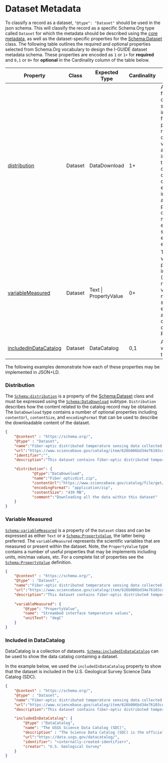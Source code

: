 # Dataset Metadata

To classify a record as a dataset, `"@type": "Dataset"` should be used in the json schema. This will classify the record as a specific Schema.Org type called `Dataset` for which the metadata should be described using the [core metadata](https://github.com/I-GUIDE/data-catalog/blob/main/schema/core.md), as well as the dataset-specific properties for the [Schema:Dataset](https://schema.org/Dataset) class. The following table outlines the required and optional properties selected from Schema.Org vocabulary to design the I-GUIDE dataset metadata schema. These properties are encoded as `1` or `1+` 
for **required** and `0,1` or `0+` for **optional** in the Cardinality column of the table below. 

|Property|Class|Expected Type|Cardinality|Description|
|---|---|---|---|---|
|[distribution](#distribution)| Dataset| DataDownload | 1+ | A downloadable form of this dataset, at a specific location, in a specific format. This property can be repeated if different variations are available. There is no expectation that different downloadable distributions must contain exactly equivalent information (see also DCAT on this point). Different distributions might include or exclude different subsets of the entire dataset, for example.|
|[variableMeasured](#variable-measured)| Dataset | Text \| PropertyValue | 0+| The variableMeasured property can indicate (repeated as necessary) the variables that are measured in some dataset, either described as text or as pairs of identifier and description using PropertyValue. |
|[includedInDataCatalog](#included-in-datacatalog)| Dataset | DataCatalog | 0,1 | A data catalog which contains this dataset. |

The following examples demonstrate how each of these properties may
be implemented in JSON+LD. 

### Distribution

The [`Schema:distribution`](https://schema.org/distribution) is a property of the [Schema:Dataset](https://schema.org/Dataset) class and must be expressed using the [`Schema:DataDownload`](https://schema.org/DataDownload) subtype. `Distribution` describes how the content related to the catalog record may be obtained. The `DataDownload` type contains a number of optional properties including `contentUrl`, `contentSize`, and `encodingFormat` that can be used to describe the downloadable content of the dataset.

``` json
{
    "@context" : "https://schema.org/",
    "@type" : "Dataset",
    "name":"Fiber-optic distributed temperature sensing data collected in mine-impacted streams near Silverton, Colorado in September 2019 and 2021 (ver. 2.0, May 2022)",
    "url":"https://www.sciencebase.gov/catalog/item/626b086bd34e76103cd183c5",
    "identifier":"",
    "description":"This dataset contains fiber-optic distributed temperature sensing (FO-DTS) data collected along the streambed interface of two streams named Cement Creek and California Gulch Creek, as well as the Animas River, located near Silverton Colorado. ",

    "distribution": {
            "@type":"DataDownload",
            "name":"Fiber_opticdist.zip",
            "contentUrl":"https://www.sciencebase.gov/catalog/file/get/626b086bd34e76103cd183c5",
            "encodingFormat": "application/zip",
            "contentSize": "439 MB",
            "comment":"Downloading all the data within this dataset"
    }
}
```

### Variable Measured

[`Schema:variableMeasured`](https://schema.org/variableMeasured) is a property of the `Dataset` class and can be expressed as either `Text` or a [`Schema:PropertyValue`](https://schema.org/PropertyValue), the latter being preferred. The `variableMeasured` represents the scientific variables that are measured or present within the dataset. Note, the `PropertyValue` type contains a number of useful properties that may be implements including units, min/max values, etc. For a complete list of properties see the [`Schema:PropertyValue`](https://schema.org/PropertyValue) definition.

``` json
{
    "@context" : "https://schema.org/",
    "@type" : "Dataset",
    "name":"Fiber-optic distributed temperature sensing data collected in mine-impacted streams near Silverton, Colorado in September 2019 and 2021 (ver. 2.0, May 2022)",
    "url":"https://www.sciencebase.gov/catalog/item/626b086bd34e76103cd183c5",
    "description":"This dataset contains fiber-optic distributed temperature sensing (FO-DTS) data collected along the streambed interface of two streams named Cement Creek and California Gulch Creek, as well as the Animas River, located near Silverton Colorado. ",
       
    "variableMeasured": {
        "@type": "PropertyValue",
        "name": "Streambed interface temperature values",
        "unitText": "degC"
    }
}
```

### Included in DataCatalog

DataCatalog is a collection of datasets. [`Schema:includedInDataCatalog`](https://schema.org/includedInDataCatalog) can be used to show the data catalog containing a dataset. 

In the example below, we used the `includedInDataCatalog` property to show that the dataset is included in the U.S. Geological Survey Science Data Catalog (SDC). 


``` json
{
    "@context" : "https://schema.org/",
    "@type" : "Dataset",
    "name":"Fiber-optic distributed temperature sensing data collected in mine-impacted streams near Silverton, Colorado in September 2019 and 2021 (ver. 2.0, May 2022)",
    "url":"https://www.sciencebase.gov/catalog/item/626b086bd34e76103cd183c5",
    "description":"This dataset contains fiber-optic distributed temperature sensing (FO-DTS) data collected along the streambed interface of two streams named Cement Creek and California Gulch Creek, as well as the Animas River, located near Silverton Colorado. ",

    "includedInDataCatalog": {
        "@type" :"DataCatalog",
        "name": "The USGS Science Data Catalog (SDC)",
        "description" : "The Science Data Catalog (SDC) is the official public and searchable index that aggregates descriptions of all public research data that have been published by the USGS.",
        "url":"https://data.usgs.gov/datacatalog/",
        "identifier": "<internally-created-identifier>",
        "creator": "U.S. Geological Survey"
    } 
}
```
